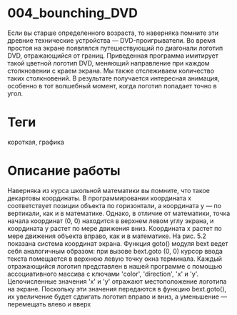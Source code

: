 # 004_bounching_DVD
Если вы старше определенного возраста, то наверняка помните эти древние технические устройства — DVD-проигрыватели. Во время простоя на экране появлялся путешествующий по диагонали логотип DVD, отражающийся от границ. Приведенная программа имитирует такой цветной логотип DVD, меняющий направление при каждом столкновении с краем экрана. Мы также отслеживаем количество таких столкновений. В результате получается интересная анимация, особенно в тот волшебный момент, когда логотип попадает точно в угол.

# Теги
короткая, графика

# Описание работы
Наверняка из курса школьной математики вы помните, что такое декартовы координаты. В программировании координата x соответствует позиции объекта по горизонтали, а координата y — по вертикали, как и в математике. Однако, в отличие от математики, точка начала координат (0, 0) находится в верхнем левом углу экрана, и координата y растет по мере движения вниз. Координата x растет по мере движения объекта вправо, как и в математике. На рис. 5.2 показана система координат экрана.
Функция goto() модуля bext ведет себя аналогичным образом: при вызове bext.goto (0, 0) курсор ввода текста помещается в верхнюю левую точку окна терминала. Каждый отражающийся логотип представлен в нашей программе с помощью ассоциативного массива с ключами 'color', 'direction', 'x' и 'y'. Целочисленные значения 'x' и 'y' отражают местоположение логотипа на экране. Поскольку эти значения передаются в функцию bext.goto(), их увеличение будет сдвигать логотип вправо и вниз, а уменьшение — перемещать влево и вверх
